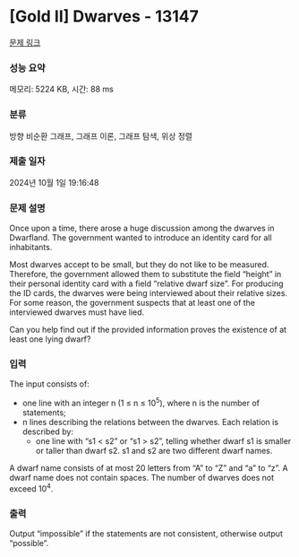 # [Gold II] Dwarves - 13147 

[문제 링크](https://www.acmicpc.net/problem/13147) 

### 성능 요약

메모리: 5224 KB, 시간: 88 ms

### 분류

방향 비순환 그래프, 그래프 이론, 그래프 탐색, 위상 정렬

### 제출 일자

2024년 10월 1일 19:16:48

### 문제 설명

<p>Once upon a time, there arose a huge discussion among the dwarves in Dwarfland. The government wanted to introduce an identity card for all inhabitants.</p>

<p>Most dwarves accept to be small, but they do not like to be measured. Therefore, the government allowed them to substitute the field “height” in their personal identity card with a field “relative dwarf size”. For producing the ID cards, the dwarves were being interviewed about their relative sizes. For some reason, the government suspects that at least one of the interviewed dwarves must have lied.</p>

<p>Can you help find out if the provided information proves the existence of at least one lying dwarf?</p>

### 입력 

 <p>The input consists of:</p>

<ul>
	<li>one line with an integer n (1 ≤ n ≤ 10<sup>5</sup>), where n is the number of statements;</li>
	<li>n lines describing the relations between the dwarves. Each relation is described by:
	<ul>
		<li>one line with “s1 < s2” or “s1 > s2”, telling whether dwarf s1 is smaller or taller than dwarf s2. s1 and s2 are two different dwarf names.</li>
	</ul>
	</li>
</ul>

<p>A dwarf name consists of at most 20 letters from “A” to “Z” and “a” to “z”. A dwarf name does not contain spaces. The number of dwarves does not exceed 10<sup>4</sup>.</p>

### 출력 

 <p>Output “impossible” if the statements are not consistent, otherwise output “possible”.</p>

